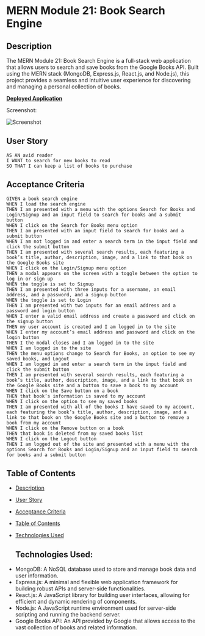 # MERN Module 21: Book Search Engine
   
## Description

The MERN Module 21: Book Search Engine is a full-stack web application that allows users to search and save books from the Google Books API. Built using the MERN stack (MongoDB, Express.js, React.js, and Node.js), this project provides a seamless and intuitive user experience for discovering and managing a personal collection of books.

**[Deployed Application](https://immense-bayou-59566.herokuapp.com/)**
  
Screenshot:

![Screenshot](images/screenshot.png)

## User Story

```
AS AN avid reader
I WANT to search for new books to read
SO THAT I can keep a list of books to purchase
```

## Acceptance Criteria

```
GIVEN a book search engine
WHEN I load the search engine
THEN I am presented with a menu with the options Search for Books and Login/Signup and an input field to search for books and a submit button
WHEN I click on the Search for Books menu option
THEN I am presented with an input field to search for books and a submit button
WHEN I am not logged in and enter a search term in the input field and click the submit button
THEN I am presented with several search results, each featuring a book’s title, author, description, image, and a link to that book on the Google Books site
WHEN I click on the Login/Signup menu option
THEN a modal appears on the screen with a toggle between the option to log in or sign up
WHEN the toggle is set to Signup
THEN I am presented with three inputs for a username, an email address, and a password, and a signup button
WHEN the toggle is set to Login
THEN I am presented with two inputs for an email address and a password and login button
WHEN I enter a valid email address and create a password and click on the signup button
THEN my user account is created and I am logged in to the site
WHEN I enter my account’s email address and password and click on the login button
THEN I the modal closes and I am logged in to the site
WHEN I am logged in to the site
THEN the menu options change to Search for Books, an option to see my saved books, and Logout
WHEN I am logged in and enter a search term in the input field and click the submit button
THEN I am presented with several search results, each featuring a book’s title, author, description, image, and a link to that book on the Google Books site and a button to save a book to my account
WHEN I click on the Save button on a book
THEN that book’s information is saved to my account
WHEN I click on the option to see my saved books
THEN I am presented with all of the books I have saved to my account, each featuring the book’s title, author, description, image, and a link to that book on the Google Books site and a button to remove a book from my account
WHEN I click on the Remove button on a book
THEN that book is deleted from my saved books list
WHEN I click on the Logout button
THEN I am logged out of the site and presented with a menu with the options Search for Books and Login/Signup and an input field to search for books and a submit button  
```
   
## Table of Contents

- [Description](#description)
- [User Story](#user-story)
- [Acceptance Criteria](#acceptance-criteria)
- [Table of Contents](#table-of-contents)
- [Technologies Used](#technology-used)


  ## Technologies Used:

* MongoDB: A NoSQL database used to store and manage book data and user information.
* Express.js: A minimal and flexible web application framework for building robust APIs and server-side functionalities.
* React.js: A JavaScript library for building user interfaces, allowing for efficient and dynamic rendering of components.
* Node.js: A JavaScript runtime environment used for server-side scripting and running the backend server.
* Google Books API: An API provided by Google that allows access to the vast collection of books and related information.








